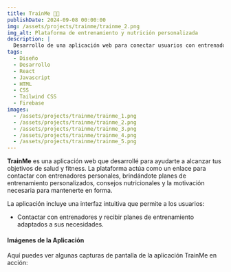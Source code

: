 ```yaml
---
title: TrainMe 💪🏻
publishDate: 2024-09-08 00:00:00
img: /assets/projects/trainme/trainme_2.png
img_alt: Plataforma de entrenamiento y nutrición personalizada
description: |
  Desarrollo de una aplicación web para conectar usuarios con entrenadores personales, proporcionando planes de entrenamiento personalizados y consejos nutricionales.
tags:
  - Diseño
  - Desarrollo
  - React
  - Javascript
  - HTML
  - CSS
  - Tailwind CSS
  - Firebase
images:
  - /assets/projects/trainme/trainme_1.png
  - /assets/projects/trainme/trainme_2.png
  - /assets/projects/trainme/trainme_3.png
  - /assets/projects/trainme/trainme_4.png
  - /assets/projects/trainme/trainme_5.png
---
```


**TrainMe** es una aplicación web que desarrollé para ayudarte a alcanzar tus objetivos de salud y fitness. La plataforma actúa como un enlace para contactar con entrenadores personales, brindándote planes de entrenamiento personalizados, consejos nutricionales y la motivación necesaria para mantenerte en forma.

La aplicación incluye una interfaz intuitiva que permite a los usuarios:

- Contactar con entrenadores y recibir planes de entrenamiento adaptados a sus necesidades.

#### Imágenes de la Aplicación

Aquí puedes ver algunas capturas de pantalla de la aplicación TrainMe en acción:

  <!-- - Acceder a recomendaciones nutricionales personalizadas. -->
  <!-- - Seguir su progreso y mantenerse motivado con objetivos claros. -->

<!-- ### Características Principales

- **Interfaz Amigable**: Diseñada para ofrecer una experiencia de usuario fluida y atractiva.
- **Planes Personalizados**: Entrenamientos y recomendaciones nutricionales adaptados a las metas del usuario.
- **Seguimiento del Progreso**: Herramientas para monitorear el avance y ajustar los objetivos. -->
